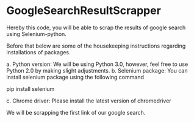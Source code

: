 # GoogleSearchResultScrapper
Hereby this code, you will be able to scrap the results of google search using Selenium-python.


Before that below are some of the housekeeping instructions regarding installations of packages.  

a. Python version: We will be using Python 3.0, however, feel free to use Python 2.0 by making slight adjustments.
b. Selenium package: You can install selenium package using the following command

pip install selenium

c. Chrome driver: Please install the latest version of chromedriver 

We will be scrapping the first link of our google search.
